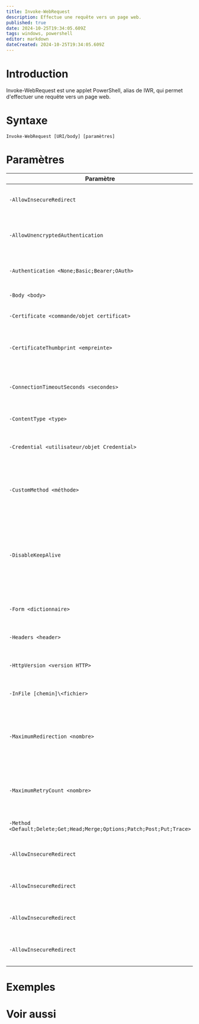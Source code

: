 ```yaml
---
title: Invoke-WebRequest
description: Effectue une requête vers un page web.
published: true
date: 2024-10-25T19:34:05.609Z
tags: windows, powershell
editor: markdown
dateCreated: 2024-10-25T19:34:05.609Z
---
```


# Introduction

Invoke-WebRequest est une applet PowerShell, alias de IWR, qui permet d'effectuer une requête vers un page web.

# Syntaxe

`Invoke-WebRequest [URI/body] [paramètres]`

# Paramètres

| Paramètre | Description |
| --------- | ----------- |
| `-AllowInsecureRedirect`     | Autorise la redirection vers HTTP depuis une page HTTPS.         |
| `-AllowUnencryptedAuthentication`     | Autorise l'envoi d'identifiants et de mots de passe vers une page HTTP.         |
| `-Authentication <None;Basic;Bearer;OAuth>`     | Spécifie la méthode d'authentification à la page web.         |
| `-Body <body>`     | Spécifie le corp de la requète.         |
| `-Certificate <commande/objet certificat>`     | Spécifie le certificat à utiliser.         |
| `-CertificateThumbprint <empreinte>`     | Spécifie l'empreinte du certificat autorisé, à utiliser pour la requète.       |
| `-ConnectionTimeoutSeconds <secondes>`     | Spécifie la durée du timeout. 0 pour infini. Par défaut la valeur est 0.         |
| `-ContentType <type>`     | Spécifie l'encodage du body.         |
| `-Credential <utilisateur/objet Credential>`     | Spécifie un utilisateur pour l'envoi des requètes.         |
| `-CustomMethod <méthode>`     | Précise la méthode à utiliser comme requète. Utile si le serveur prend en charge des méthodes personnalisées.        |
| `-DisableKeepAlive`     | Désactive le paramètre KeepAlive dans le header lors de la requète. Le KeepAlive est utilisé pour réduire le temps des prochaines requètes.         |
| `-Form <dictionnaire>`     | Utilise un dictionnaire pour l'intéraction avec les formulaires.         |
| `-Headers <header>`     | Spécifie le header à utiliser lors de la requète.         |
| `-HttpVersion <version HTTP>`     | Spécifie la version HTTP lors de la requète. 1.1 par défaut.         |
| `-InFile [chemin]\<fichier>`     | Spécifie la requète depuis un fichier.      |
| `-MaximumRedirection <nombre>`     | Précise le nombre de redirections maximales vers d'autres URI. 5 par défaut. Une valeure de 0 empèche toute redirection.         |
| `-MaximumRetryCount <nombre>`     | Spécifie le nombre de tentatives lorsqu'un code 400,599,inclusive ou 304 est reçu.         |
| `-Method <Default;Delete;Get;Head;Merge;Options;Patch;Post;Put;Trace>`     | Spécifie la méthode de la requète.         |
| `-AllowInsecureRedirect`     | Autorise la redirection vers HTTP depuis une page HTTPS.         |
| `-AllowInsecureRedirect`     | Autorise la redirection vers HTTP depuis une page HTTPS.         |
| `-AllowInsecureRedirect`     | Autorise la redirection vers HTTP depuis une page HTTPS.         |
| `-AllowInsecureRedirect`     | Autorise la redirection vers HTTP depuis une page HTTPS.         |

# Exemples

# Voir aussi
